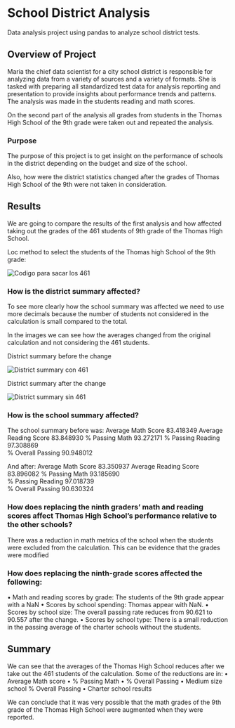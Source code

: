 # School District Analysis

Data analysis project using pandas to analyze school district tests.  

## Overview of Project

Maria the chief data scientist for a city school district is responsible for analyzing data from a variety of sources and a variety of formats. She is tasked with preparing all standardized test data for analysis reporting and presentation to provide insights about performance trends and patterns. The analysis was made in the students reading and math scores. 

On the second part of the analysis all grades from students in the Thomas High School of the 9th grade were taken out and repeated the analysis. 


### Purpose

The purpose of this project is to get insight on the performance of schools in the district depending on the budget and size of the school. 

Also, how were the district statistics changed after the grades of Thomas High School of the 9th were not taken in consideration. 



## Results

We are going to compare the results of the first analysis and how affected taking out the grades of the 461 students of 9th grade of the Thomas High School.

Loc method to select the students of the Thomas high School of the 9th grade:

![Codigo para sacar los 461](https://user-images.githubusercontent.com/96758511/151742155-acbc311a-bf38-4d26-86a0-05b3c1f67398.png)


### How is the district summary affected?

To see more clearly how the school summary was affected we need to use more decimals because the number of students not considered in the calculation is small compared to the total. 

In the images we can see how the averages changed from the original calculation and not considering the 461 students. 

District summary before the change

![District summary con 461](https://user-images.githubusercontent.com/96758511/151742265-bf187070-9a35-4b21-8a66-53ca6c4850d4.png)

District summary after the change

![District summary sin 461](https://user-images.githubusercontent.com/96758511/151742292-b771e32c-34a2-4b18-b949-df764f19f093.png)


### How is the school summary affected?

The school summary before was: 
Average Math Score	83.418349
Average Reading Score	83.848930
% Passing Math	93.272171
% Passing Reading	97.308869	
% Overall Passing  90.948012
	
  

And after: 
Average Math Score	83.350937
Average Reading Score	 83.896082
% Passing Math	93.185690	
% Passing Reading	 97.018739	
% Overall Passing  90.630324
	
  

### How does replacing the ninth graders’ math and reading scores affect Thomas High School’s performance relative to the other schools?

There was a reduction in math metrics of the school when the students were excluded from the calculation. This can be evidence that the grades were modified


### How does replacing the ninth-grade scores affected the following: 
•	Math and reading scores by grade: The students of the 9th grade appear with a NaN
•	Scores by school spending: Thomas appear with NaN. 
•	Scores by school size: The overall passing rate reduces from 90.621 to 90.557 after the change.
•	Scores by school type: There is a small reduction in the passing average of the charter schools without the students.


## Summary
We can see that the averages of the Thomas High School reduces after we take out the 461 students of the calculation. Some of the reductions are in:
•	Average Math score
•	% Passing Math
•	% Overall Passing
•	Medium size school % Overall Passing 
•	Charter school results

We can conclude that it was very possible that the math grades of the 9th grade of the Thomas High School were augmented when they were reported. 



